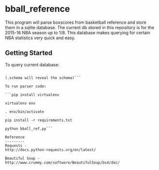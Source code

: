 # bball_reference

This program will parse boxscores from basketball reference and store them in a sqlite database. The current db stored in this repository is for the 2015-16 NBA season up to 1/8. This database makes querying for certain NBA statistics very quick and easy.  

Getting Started
---------------
To query current database:

```sqlite3 bball-ref_dataset.db

(.schema will reveal the schema)```

To run parser code: 

```pip install virtualenv

virtualenv env

. env/bin/activate

pip install -r requirements.txt

python bball_ref.py```

Reference
---------
Requests -
http://docs.python-requests.org/en/latest/

Beautiful Soup - 
http://www.crummy.com/software/BeautifulSoup/bs4/doc/

